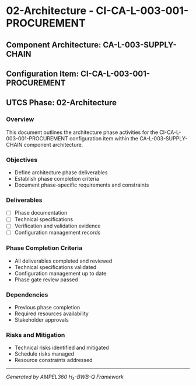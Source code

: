 # 02-Architecture - CI-CA-L-003-001-PROCUREMENT

## Component Architecture: CA-L-003-SUPPLY-CHAIN
## Configuration Item: CI-CA-L-003-001-PROCUREMENT
## UTCS Phase: 02-Architecture

### Overview
This document outlines the architecture phase activities for the CI-CA-L-003-001-PROCUREMENT configuration item within the CA-L-003-SUPPLY-CHAIN component architecture.

### Objectives
- Define architecture phase deliverables
- Establish phase completion criteria
- Document phase-specific requirements and constraints

### Deliverables
- [ ] Phase documentation
- [ ] Technical specifications
- [ ] Verification and validation evidence
- [ ] Configuration management records

### Phase Completion Criteria
- All deliverables completed and reviewed
- Technical specifications validated
- Configuration management up to date
- Phase gate review passed

### Dependencies
- Previous phase completion
- Required resources availability
- Stakeholder approvals

### Risks and Mitigation
- Technical risks identified and mitigated
- Schedule risks managed
- Resource constraints addressed

---
*Generated by AMPEL360 H₂-BWB-Q Framework*
